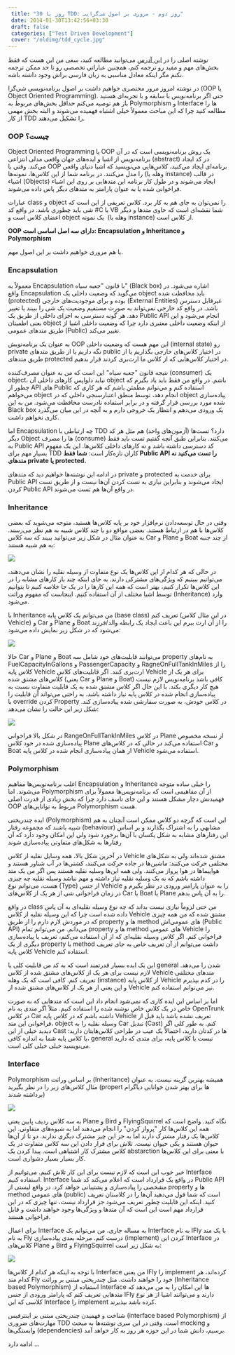 ```yaml
---
 title: "30 روز با TDD: روز دوم‌ - مروری بر اصول شی‌گرایی" 
 date: 2014-01-30T13:42:56+03:30
 draft: false 
 categories: ["Test Driven Development"]
 cover: "/oldimg/tdd_cycle.jpg"
---
```


نوشته اصلی را در [این آدرس](http://blogs.telerik.com/blogs/13-09-11/30-days-of-tdd-day-two-a-review-of-object-oriented-principles) می‌توانید مطالعه کنید، سعی من این هست که فقط بخش‌های مهم و مفید رو ترجمه کنم، همچنین عباراتی تخصصی رو تا حد ممکن ترجمه نکنم مگر اینکه معادل مناسبی به زبان فارسی براش وجود داشته باشه.



در نوشته امروز مرور مختصری خواهیم داشت بر اصول برنامه‌نویسی شی‌گرا (OOP یا Object Oriented Programming). حتی اگر برنامه‌نویس با سابقه و با تجربه‌ای هستید باز هم توصیه می‌کنم حداقل بخش‌های مربوط به Polymorphism و Interface ها را مطالعه کنید چرا که این مباحث معمولاً خیلی اشتباه فهمیده می‌شوند و البته بخش مهمی از کار TDD را تشکیل می‌دهند.



### OOP چیست؟



Object Oriented Programming یا OOP یک روش برنامه‌نویسی است که در آن برنامه‌نویس از اشیا و ایده‌های جهان واقعی مدلی انتزاعی (abstract) در کد ایجاد می‌کند. وقتی با OOP برنامه‌ای ایجاد می‌کنید، کلاس‌هایی می‌نویسید که اشیا دنیای واقعی را مدل می‌کنند. در برنامه شما از این کلاس‌ها، نمونه‌ها (وهله یا instance) در قالب اشیاء (Objects) ایجاد می‌شوند و در طول کار برنامه این متدهایی بر روی این اشیاء فراخوانی شده یا به عنوان پارامتر به متدهای دیگر پاس داده می‌شوند.



عبارات class و object را نمی‌توان به جای هم به کار برد. کلاس تعریفی از این است که شی باید چطوری باشد. در واقع کد #C یا VB شما نقشه‌ای است که حاوی متدها و دیگر اعضای کلاس است و object یک نمونه  (وهله یا instance) از کلاس است.



**OOP دارای سه اصل اساسی است: Encapsulation و Inheritance و Polymorphism**



با هم مروری خواهیم داشت بر این اصول مهم.



### Encapsulation



معمولاً به Encapsulation با قانون "جعبه سیاه" (Black box) اشاره می‌شود. در واقع Encapsulation می‌گوید که وضعیت داخلی یک object باید محافظت شده (protected) بوده و برای موجودیت‌های خارجی (External Entities) غیرقابل دسترس باشد. در واقع کد خارجی نمی‌تواند به صورت مستقیم وضعیت یک شی را ببیند یا تغییر دهد. هر گونه دسترسی به اجزای داخلی از طریق یک Public API انجام می‌شود و این یعنی اطمینان object‌ از اینکه وضعیت داخلی معتبری دارد چرا که وضعیت داخلی اشیا از طریق متدهای عمومی (Public) تغییر می‌کند.



به عنوان یک برنامه‌نویش OOP این مهم هست که وضعیت داخلی (internal state) رو private نگه‌ داریم یا از طریق متدهای public در اختیار کلاس‌های خارجی بگذاریم یا از طریق متدهای protected در اختیار کلاس‌هایی که از کلاس ما ارث‌بری کردند قرار بدهیم.



نتیجه قانون "جعبه سیاه" این است که من به عنوان مصرف‌کننده (consumer) یک object، نباید دلواپس کارهای داخلی آن object باشم. در واقع من فقط باید یاد بگیرم که چطور از API های Public استفاده کنم و می‌توانم مطمئن باشم که هر کاری که می‌خواهم object انجام دهد، توسط منطق اعتبارسنجی داخلی که در object پیاده‌سازی شده مورد بررسی قرار گرفته و در برابر استفاده نادرست محافظت می‌شود. من به این Black box یک ورودی می‌دهم و انتظار یک خروجی دارم و به آنچه در این میان می‌گذرد کاری نخواهم داشت.



اما Encapsulation چه ارتباطی با TDD دارد؟ تست‌ها (آزمون‌های واحد) هم مثل هر کد دیگر Object ها را مصرف (consume) می‌کنند. بنابراین طبق آنچه گفتیم تست باید فقط به Public API کد دسترسی داشته باشد و نه کارهای داخلی کلاس‌ها. این یک مفهوم بسیار مهم برای TDD کاران تازه‌کار است: **شما فقط Public API را تست می‌کنید نه متدهای private یا protected.**



در ادامه این نوشته‌ها خواهیم دید که متدهای private و protected برای خدمت به Public API ایجاد می‌شوند و بنابراین نیازی به تست کردن آن‌ها نیست و از طریق تست کردن Public API در واقع آن‌ها هم تست می‌شوند.



### Inheritance



وقتی در حال توسعه‌دادن نرم‌افزار خود بر پایه کلاس‌ها هستید،‌ متوجه می‌شوید که بعضی کلاس‌ها با هم در ارتباط هستند. بعضی مواقع دو یا چند کلاس شبیه به هم نظر می‌رسند. به عنوان مثال در شکل ز‌یر می‌توانید ببیند که سه کلاس Car‌ و Plane و Boat از چند جنبه به هم شبیه هستند:



![](/oldimg/image_thumb36E977DF8355C.png)



در حالی که هر کدام از این کلاس‌ها یک نوع متفاوت از وسیله نقلیه را نشان می‌دهند، می‌توانیم ببینیم که ویژگی‌های مشترکی دارند. به جای اینکه چند بار کارهای مشابه را در این کلاس‌ها تکرار کنیم، بهتر است که همه این کارها را در یک جا خلاصه کنیم تا بتوانیم توسط اشیا مختلف از آن استفاده کنیم. اینجاست که مفهوم وراثت (Inheritance) وارد می‌شود.



با Inheritance من می‌توانم یک کلاس پایه (base class) تعریف کنم (در این مثال کلاس Vehicle) و Car و Plane و Boat را از آن ارث‌ ببرم این باعث ایجاد یک رابطه والد/فرزند می‌شود که در شکل زیر نمایش داده می‌شود:



![](/oldimg/image_thumb6.png)



حالا Car‌ و Plane‌ و Boat‌ می‌توانند قابلیت‌های خود شامل سه property به نام‌های FuelCapacityInGallons و PassengerCapacity و RagneOnFullTankInMiles را از کلاس پایه Vehicle‌ ارث‌بری کنند. اگر قابلیت‌های کلاس Vehicle برای هر یک از کلاس‌های مشتق شده (یعنی Car و Plane و Boat) کافی باشد برنامه‌نویس لازم نیست هیچ کار دیگری بکند. با این حال اگر کلاس مشتق شده به یک قابلیت متفاوت نسبت به پیاده‌سازی انجام شده در کلاس پایه نیاز داشته باشد، به راحتی می‌تواند آن قابلیت را با override کردن Property در کلاس خودش، به صورت سفارشی شده پیاده‌سازی کند. شکل زیر این حالت را نشان می‌دهد:



![](/oldimg/image_thumb9.png)



در شکل بالا فراخوانی RangeOnFullTankInMiles در کلاس Plane از نسخه مخصوص پیاده‌سازی شده در خود کلاس Plane استفاده می‌کند در حالی که در کلاس‌های Car و Boat از همان پیاده‌‌سازی انجام شده در کلاس پایه Vehicle استفاده می‌شود.



### Polymorphism



اغلب برنامه‌نویس‌ها مفاهیم Encapsulation و Inheritance را خیلی ساده متوجه می‌شوند. اما Polymorphism از آن مفاهیمی است که برنامه‌نویس‌ها معمولاً برای فهمیدنش دچار مشکل هستند و این جای تاسف دارد چرا که بخش زیادی از قدرت اصلی OOP مربوط به توانایی‌های Polymorphism هست.



ایده چندریختی (Polymorphism) این است که گرچه دو کلاس ممکن است آنچنان به هم شبیه باشند که مجموعه رفتار (behaviour) مشابهی را به اشتراک بگذارند و بر اساس این رفتارهای مشابه به شکل یکسان با آن‌ها برخورد شود ولی این امکان وجود دارد که آن رفتارها به شکل‌های متفاوتی پیاده‌سازی شوند



در آخرین شکل بالا، همه وسایل نقلیه از کلاس Vehicle مشتق شده‌اند ولی به شکل‌های مختلفی حرکت می‌کنند: ماشین‌ها در جاده حرکت می‌کنند، کشتی‌ها در آب شناور هستند و هواپیماها در هوا پرواز می‌کنند. ولی همه این‌ها وسلیه نقلیه هستند پس اگر من یک متد داشته باشم که به یک وسلیه نقلیه نیاز داشته و مهم نباشد وسیله نقلیه چه چیزی هست، ‌می‌توانم نوع (Type) از جنس Vehicle را به عنوان پارامتر ورودی در نظر بگیرم و در زمان فراخوانی شی از هر یک از کلاس‌های Car یا Boat یا Plane را به آن پاس بدهم.



در واقع class من حتی لزوماً نیازی نیست بداند که چه نوع وسیله نقلیه‌ای به آن پاس داده شده است چرا که این وسیله نقلیه از کلاس Vehicle مشتق شده که من همه چیزی که در موردش لازم دارم را از طریق property ها و method های عمومی‌اش (Public API) می‌دانم. من می‌توانم تمام property ها و method‌ های عمومی Vehicle را فراخوانی کنم. اگر کلاس وسیله نقلیه‌ای که از آن استفاده می‌کنم، تعریف یا پیاده‌سازی دیگری از یک property یا method داشت می‌توانم از آن تعریف خاص به جای تعریف کلاس پایه Vehicle استفاده کنم.



این یک ایده بسیار قدرتمند است که به کد من قابلیت کلی یا general شدن را می‌دهد. لازم نیست برای هر یک از کلاس‌های مشتق شده از کلاس Vehicle متدهای مختلفی تعریف کنم. کافی است که یک وهله (instance) از کلاس پایه Vehicle را در کدم بپذیرم و این یعنی از هر یک از کلاس‌های مشتق شده از Vehicle نیز می‌توانم استفاده کنم.



اما بر اساس این ایده کاری که نمی‌شود انجام داد این است که متدهایی که به صورت خاص در یک کلاس خاص نوشته شده را استفاده کنیم. مثلاً اگر متدی به نام OpenTrunk در کلاس Car داشته باشم که در کلاس پایه Vehicle تعریف نشده باشد باید قبل از فراخوانی این متد، object وسیله نقلیه را به Car تبدیل (Cast) کنم. به طور کلی اگر دیدید خیلی از این Cast ها در کدتان دارید، احتمالاً یک عیب در طراحی کلاس‌هایتان دارید: یا کلاس پایه شما به اندازه کافی، general نیست یا کلاس پایه، برای متدی که دارید می‌نویسید خیلی خیلی کلی است.



### Interface



Polymorphism بر اساس وراثت (Inheritance) همیشه بهترین گزینه نیست. به عنوان مثال کلاس‌های زیر را در نظر بگیرید (propert ها برای بهتر شدن خوانایی دیاگرام برداشته شدند)



![](/oldimg/image_thumb15.png)



به سه کلاس ردیف پایین یعنی Plane و Bird‌ و FlyingSquirrel نگاه کنید. واضح است که همه این کلاس‌ها کار "پرواز کردن" را انجام می‌دهند اما به شیوه‌های متفاوتی. این کلاس‌ها یک رفتار مشترک دارند اما به جز این چیز مشترک دیگری ندارند. دو تا از آن‌ها حیوان هستند و یکی حیوان نیست. تلاش برای قرار دادن این سه کلاس متفاوت در یک کلاس مشترک کار اشتباهی است. پیدا کردن یک abstarction با معنی برای این کلاس‌ها کار بسیار بسیار دشواری است.



خبر خوب این است که لازم نیست برای این کار تلاش کنیم. می‌توانیم از Interface استفاده کنیم. Interface در واقع یک قرارداد است که اعلام می‌کند کد شما Public API مشخصی را پیاده‌سازی و پشتیبانی خواهد کرد. در واقع لیستی از property‌ ها و method‌ های عمومی (public) است که شما قول می‌دهید آن‌ها را در کلاستان تعریف کنید. اینکه این قابلیت چطور تعریف می‌شود جز قرارداد نیست، تنها چیزی که در این قرارداد مهم است این است که آن متدها و ویژگی‌ها وجود خواهند داشت و قابل فراخوانی هستند.



برای اعمال Interface به مساله جاری، من می‌توانم یک Interface به نام IFly با یک متد به نام Fly درست کنم. مرحله بعدی پیاده‌سازی (implement) کردن این Interface در کلاس‌های Plane و Bird‌ و FlyingSquirrel به شکل زیر است:



![](/oldimg/image_thumb18.png)



با توجه به اینکه هر کدام از کلاس‌ها Interface من یعنی IFly را implement کرده‌اند، هر کدام متد Fly خود را خواهند داشت. مثل چندریختی مبتنی بر وراثت (Inheritance based Polymorphism) استفاده از Interface ها این امکان را به من می‌دهد که متدهایی تعریف کنم که پارامتر ورودی از جنس IFly دارند و می‌توانند اشیا از هر نوع کلاسی که این Interface را implement کرده باشد بپذیرند.



شناخت و فهمیدن چندریختی مبتنی بر اینترفیس (interface based Polymorphism) از مهارت‌های ضروری TDD‌ است. وقتی در این سری نوشته‌ها به مبحث mocking‌ و وابستگی‌ها (dependencies) برسیم، دانش شما در این حوزه هر روز به کار خواهد آمد.



ادامه دارد ...

